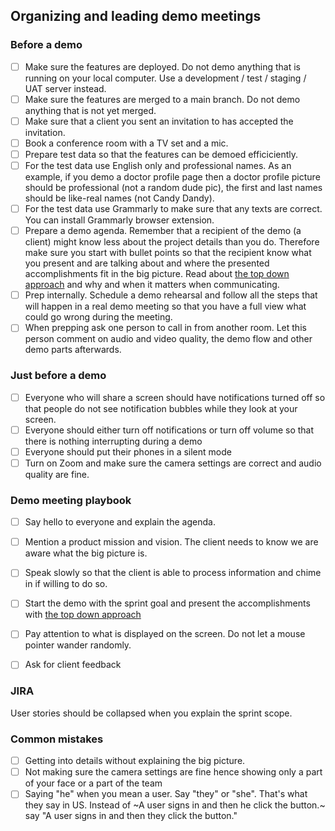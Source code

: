 ## Organizing and leading demo meetings

### Before a demo

- [ ] Make sure the features are deployed. Do not demo anything that is running on your local computer. Use a development / test / staging / UAT server instead.
- [ ] Make sure the features are merged to a main branch. Do not demo anything that is not yet merged.
- [ ] Make sure that a client you sent an invitation to has accepted the invitation.
- [ ] Book a conference room with a TV set and a mic.
- [ ] Prepare test data so that the features can be demoed efficiciently. 
- [ ] For the test data use English only and professional names. As an example, if you demo a doctor profile page then a doctor profile picture should be professional (not a random dude pic), the first and last names should be like-real names (not Candy Dandy). 
- [ ] For the test data use Grammarly to make sure that any texts are correct. You can install Grammarly browser extension.
- [ ] Prepare a demo agenda. Remember that a recipient of the demo (a client) might know less about the project details than you do. Therefore make sure you start with bullet points so that the recipient know what you present and are talking about and where the presented accomplishments fit in the big picture. Read about [the top down approach](https://medium.com/lessons-from-mckinsey/the-pyramid-principle-f0885dd3c5c7) and why and when it matters when communicating.
- [ ] Prep internally. Schedule a demo rehearsal and follow all the steps that will happen in a real demo meeting so that you have a full view what could go wrong during the meeting.
- [ ] When prepping ask one person to call in from another room. Let this person comment on audio and video quality, the demo flow and other demo parts afterwards.

### Just before a demo

- [ ] Everyone who will share a screen should have notifications turned off so that people do not see notification bubbles while they look at your screen.
- [ ] Everyone should either turn off notifications or turn off volume so that there is nothing interrupting during a demo
- [ ] Everyone should put their phones in a silent mode
- [ ] Turn on Zoom and make sure the camera settings are correct and audio quality are fine.

### Demo meeting playbook
- [ ] Say hello to everyone and explain the agenda.
- [ ] Mention a product mission and vision. The client needs to know we are aware what the big picture is.
- [ ] Speak slowly so that the client is able to process information and chime in if willing to do so.
- [ ] Start the demo with the sprint goal and present the accomplishments with [the top down approach](https://medium.com/lessons-from-mckinsey/the-pyramid-principle-f0885dd3c5c7)
- [ ] Pay attention to what is displayed on the screen. Do not let a mouse pointer wander randomly. 
- [ ] Ask for client feedback


### JIRA
User stories should be collapsed when you explain the sprint scope.

### Common mistakes
- [ ] Getting into details without explaining the big picture.
- [ ] Not making sure the camera settings are fine hence showing only a part of your face or a part of the team
- [ ] Saying "he" when you mean a user. Say "they" or "she". That's what they say in US. Instead of ~A user signs in and then he click the button.~ say "A user signs in and then they click the button."
